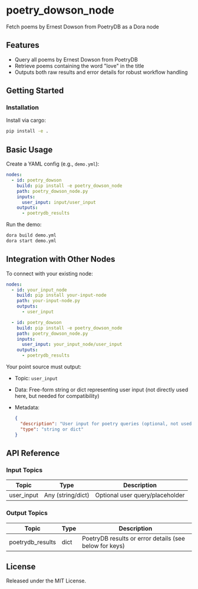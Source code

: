 # poetry_dowson_node

Fetch poems by Ernest Dowson from PoetryDB as a Dora node

## Features
- Query all poems by Ernest Dowson from PoetryDB
- Retrieve poems containing the word "love" in the title
- Outputs both raw results and error details for robust workflow handling

## Getting Started

### Installation
Install via cargo:
```bash
pip install -e .
```

## Basic Usage

Create a YAML config (e.g., `demo.yml`):

```yaml
nodes:
  - id: poetry_dowson
    build: pip install -e poetry_dowson_node
    path: poetry_dowson_node.py
    inputs:
      user_input: input/user_input
    outputs:
      - poetrydb_results
```

Run the demo:

```bash
dora build demo.yml
dora start demo.yml
```


## Integration with Other Nodes

To connect with your existing node:

```yaml
nodes:
  - id: your_input_node
    build: pip install your-input-node
    path: your-input-node.py
    outputs:
      - user_input

  - id: poetry_dowson
    build: pip install -e poetry_dowson_node
    path: poetry_dowson_node.py
    inputs:
      user_input: your_input_node/user_input
    outputs:
      - poetrydb_results
```

Your point source must output:

* Topic: `user_input`
* Data: Free-form string or dict representing user input (not directly used here, but needed for compatibility)
* Metadata:

  ```json
  {
    "description": "User input for poetry queries (optional, not used)",
    "type": "string or dict"
  }
  ```

## API Reference

### Input Topics

| Topic       | Type           | Description                       |
| ----------- | -------------- | --------------------------------- |
| user_input  | Any (string/dict) | Optional user query/placeholder    |

### Output Topics

| Topic             | Type       | Description                                                  |
| ----------------- | ---------- | ------------------------------------------------------------ |
| poetrydb_results  | dict       | PoetryDB results or error details (see below for keys)       |


## License

Released under the MIT License.
